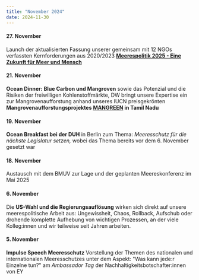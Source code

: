```yaml
---
title: "November 2024"
date: 2024-11-30
---
```


#### **27\. November**

Launch der aktualisierten Fassung unserer gemeinsam mit 12 NGOs verfassten Kernforderungen aus 2020/2023 **[Meerespolitik 2025 - Eine Zukunft für Meer und Mensch](https://res.cloudinary.com/deepwave-org/image/upload/v1747245663/deepwave.org/MEERESPOLITIK_2025_Eine_Zukunft_fuer_Mensch_und_Meer_colour_Druckboegen.pdf)**

#### **21\. November**

**Ocean Dinner: Blue Carbon und Mangroven** sowie das Potenzial und die Risiken der freiwilligen Kohlenstoffmärkte, DW bringt unsere Expertise ein zur Mangrovenaufforstung anhand unseres IUCN preisgekrönten **Mangrovenaufforstungsprojektes [MANGREEN](https://www.deepwave.org/projekte/mangrovenprojekt/) in Tamil Nadu**

#### **19\. November**

**Ocean Breakfast bei der DUH** in Berlin zum Thema: _Meeresschutz für die nächste Legislatur setzen,_ wobei das Thema bereits vor dem 6. November gesetzt war

#### **18\. November**

Austausch mit dem BMUV zur Lage und der geplanten Meereskonferenz im Mai 2025

#### **6\. November**

Die **US-Wahl und die Regierungsauflösung** wirken sich direkt auf unsere meerespolitische Arbeit aus: Ungewissheit, Chaos, Rollback, Aufschub oder drohende komplette Aufhebung von wichtigen Prozessen, an der viele Kolleg:innen und wir teilweise seit Jahren arbeiten.

#### **5\. November**

**Impulse Speech Meeresschutz** Vorstellung der Themen des nationalen und internationalen Meeresschutzes unter dem Aspekt: "Was kann jede:r Einzelne tun?" am _Ambassador Tag_ der Nachhaltigkeitsbotschafter:innen von EY
